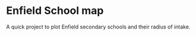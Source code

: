 # Enfield School map

A quick project to plot Enfield secondary schools and their radius of intake.
